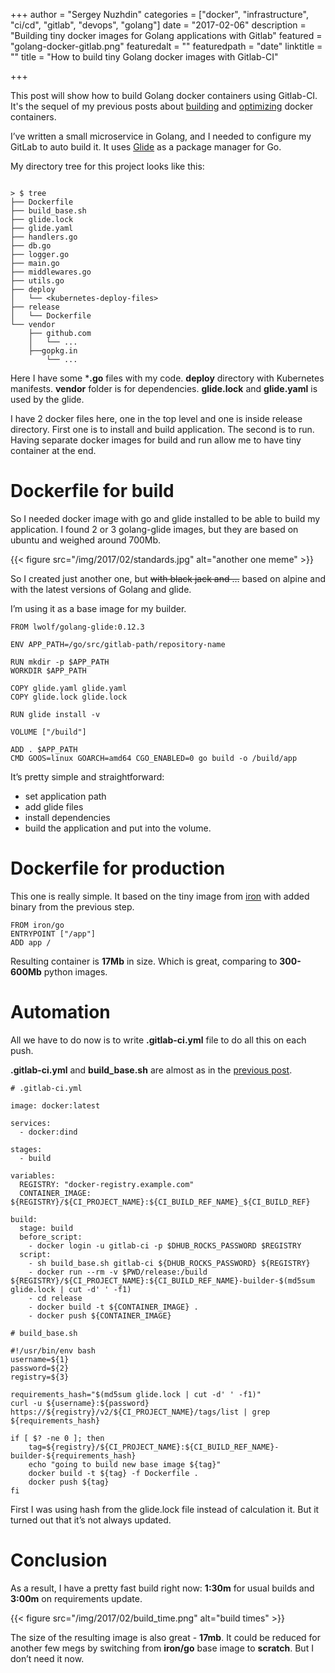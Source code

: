 +++
author = "Sergey Nuzhdin"
categories = ["docker", "infrastructure", "ci/cd", "gitlab", "devops", "golang"]
date = "2017-02-06"
description = "Building tiny docker images for Golang applications with Gitlab"
featured = "golang-docker-gitlab.png"
featuredalt = ""
featuredpath = "date"
linktitle = ""
title = "How to build tiny Golang docker images with Gitlab-CI"

+++


This post will show how to build Golang docker containers using Gitlab-CI.
It's the sequel of my previous posts about [building](http://blog.lwolf.org/post/How-to-build-and-test-docker-images-in-gitlab-ci/) and [optimizing](http://blog.lwolf.org/post/how-to-speed-up-builds-and-save-time-and-money/) docker containers.

I’ve written a small microservice in Golang, and I needed to configure my GitLab to auto build it. It uses  [Glide](https://glide.sh/) as a package manager for Go.

My directory tree for this project looks like this:

```

> $ tree
├── Dockerfile
├── build_base.sh
├── glide.lock
├── glide.yaml
├── handlers.go
├── db.go
├── logger.go
├── main.go
├── middlewares.go
├── utils.go
├── deploy
│   └── <kubernetes-deploy-files>
├── release
│   └── Dockerfile
└── vendor
    ├── github.com
    │   └── ...
    ├──gopkg.in
        └── ...
```

Here I have some ***.go** files with my code. **deploy** directory with Kubernetes manifests. **vendor** folder is for dependencies. **glide.lock** and **glide.yaml** is used by the glide.

I have 2 docker files here, one in the top level and one is inside release directory. First one is to install and build application. The second is to run. Having separate docker images for build and run allow me to have tiny container at the end.

# Dockerfile for build

So I needed docker image with go and glide installed to be able to build my application. I found 2 or 3 golang-glide images, but they are based on ubuntu and weighed around 700Mb.

{{< figure src="/img/2017/02/standards.jpg" alt="another one meme" >}}

So I created just another one, but ~~with black jack and …~~  based on alpine and with the latest versions of Golang and glide.

I’m using it as a base image for my builder.

```
FROM lwolf/golang-glide:0.12.3

ENV APP_PATH=/go/src/gitlab-path/repository-name

RUN mkdir -p $APP_PATH
WORKDIR $APP_PATH

COPY glide.yaml glide.yaml
COPY glide.lock glide.lock

RUN glide install -v

VOLUME ["/build"]

ADD . $APP_PATH
CMD GOOS=linux GOARCH=amd64 CGO_ENABLED=0 go build -o /build/app
```

It’s pretty simple and straightforward:

- set application path
- add glide files
- install dependencies
- build the application and put into the volume.


# Dockerfile for production

This one is really simple. It based on the tiny image from [iron](https://iron.io/) with added binary from the previous step.

```
FROM iron/go
ENTRYPOINT ["/app"]
ADD app /
```

Resulting container is **17Mb** in size. Which is great, comparing to **300-600Mb** python images.


# Automation

All we have to do now is to write **.gitlab-ci.yml** file to do all this on each push.

**.gitlab-ci.yml** and **build_base.sh** are almost as in the [previous post](http://blog.lwolf.org/post/how-to-speed-up-builds-and-save-time-and-money/).


```
# .gitlab-ci.yml

image: docker:latest

services:
  - docker:dind

stages:
  - build

variables:
  REGISTRY: "docker-registry.example.com"
  CONTAINER_IMAGE: ${REGISTRY}/${CI_PROJECT_NAME}:${CI_BUILD_REF_NAME}_${CI_BUILD_REF}

build:
  stage: build
  before_script:
    - docker login -u gitlab-ci -p $DHUB_ROCKS_PASSWORD $REGISTRY
  script:
    - sh build_base.sh gitlab-ci ${DHUB_ROCKS_PASSWORD} ${REGISTRY}
    - docker run --rm -v $PWD/release:/build ${REGISTRY}/${CI_PROJECT_NAME}:${CI_BUILD_REF_NAME}-builder-$(md5sum glide.lock | cut -d' ' -f1)
    - cd release
    - docker build -t ${CONTAINER_IMAGE} .
    - docker push ${CONTAINER_IMAGE}
```

```
# build_base.sh

#!/usr/bin/env bash
username=${1}
password=${2}
registry=${3}

requirements_hash="$(md5sum glide.lock | cut -d' ' -f1)"
curl -u ${username}:${password} https://${registry}/v2/${CI_PROJECT_NAME}/tags/list | grep ${requirements_hash}

if [ $? -ne 0 ]; then
    tag=${registry}/${CI_PROJECT_NAME}:${CI_BUILD_REF_NAME}-builder-${requirements_hash}
    echo "going to build new base image ${tag}"
    docker build -t ${tag} -f Dockerfile .
    docker push ${tag}
fi
```

First I was using hash from the glide.lock file instead of calculation it. But it turned out that it’s not always updated.

# Conclusion

As a result, I have a pretty fast build right now: **1:30m** for usual builds and **3:00m** on requirements update.

{{< figure src="/img/2017/02/build_time.png" alt="build times" >}}

The size of the resulting image is also great - **17mb**. It could be  reduced for another few megs by switching from **iron/go** base image to **scratch**.  But I don’t need it now.
